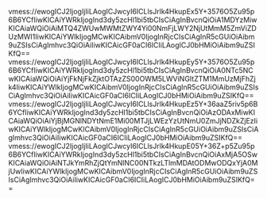 vmess://ewogICJ2IjogIjIiLAogICJwcyI6ICLlsJrlk4HkupEx5Y+3576O5Zu95p6B6YCfIiwKICAiYWRkIjogInd3dy5zcHl1bi5tbCIsCiAgInBvcnQiOiA1MDYzMiwKICAiaWQiOiAiMTQ4ZWUwMWMtZWY4Yi00NmFjLWY2NjUtMmM5ZmViZDUzMWI1IiwKICAiYWlkIjogMCwKICAibmV0IjogInRjcCIsCiAgInR5cGUiOiAibm9uZSIsCiAgImhvc3QiOiAiIiwKICAicGF0aCI6ICIiLAogICJ0bHMiOiAibm9uZSIKfQ==
vmess://ewogICJ2IjogIjIiLAogICJwcyI6ICLlsJrlk4HkupEy5Y+3576O5Zu95p6B6YCfIiwKICAiYWRkIjogInd3dy5zcHl1bi5tbCIsCiAgInBvcnQiOiA0NTc5NCwKICAiaWQiOiAiYjFkNjFkZjktOTAzZS00OWM5LWViNGItZTM1MmUzMjFhZjk4IiwKICAiYWlkIjogMCwKICAibmV0IjogInRjcCIsCiAgInR5cGUiOiAibm9uZSIsCiAgImhvc3QiOiAiIiwKICAicGF0aCI6ICIiLAogICJ0bHMiOiAibm9uZSIKfQ==
vmess://ewogICJ2IjogIjIiLAogICJwcyI6ICLlsJrlk4HkupEz5Y+36aaZ5riv5p6B6YCfIiwKICAiYWRkIjogInd3dy5zcHl1bi5tbCIsCiAgInBvcnQiOiAzODAxMiwKICAiaWQiOiAiYjBjMGNlNDYtNmE1Mi00MTJjLWEzYzUtNmU0ZmJjNDZkZjEzIiwKICAiYWlkIjogMCwKICAibmV0IjogInRjcCIsCiAgInR5cGUiOiAibm9uZSIsCiAgImhvc3QiOiAiIiwKICAicGF0aCI6ICIiLAogICJ0bHMiOiAibm9uZSIKfQ==
vmess://ewogICJ2IjogIjIiLAogICJwcyI6ICLlsJrlk4HkupE05Y+36Z+p5Zu95p6B6YCfIiwKICAiYWRkIjogInd3dy5zcHl1bi5tbCIsCiAgInBvcnQiOiAxMjA5OSwKICAiaWQiOiAiNTJkYmRhZjQtYmNlNC00NTkzLTlmMDAtODMwODQxYjA0MjUwIiwKICAiYWlkIjogMCwKICAibmV0IjogInRjcCIsCiAgInR5cGUiOiAibm9uZSIsCiAgImhvc3QiOiAiIiwKICAicGF0aCI6ICIiLAogICJ0bHMiOiAibm9uZSIKfQ==
